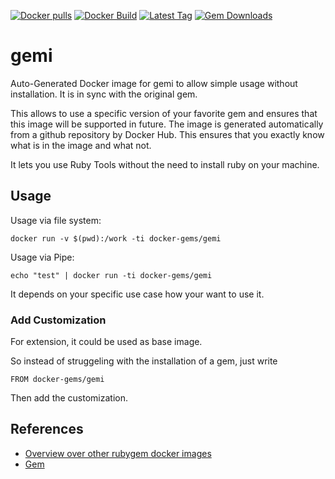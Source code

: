 [![Docker pulls](https://img.shields.io/docker/pulls/rubygem/gemi.svg)](https://hub.docker.com/r/rubygem/gemi/)
[![Docker Build](https://img.shields.io/docker/automated/rubygem/gemi.svg)](https://hub.docker.com/r/rubygem/gemi/)
[![Latest Tag](https://img.shields.io/github/tag/docker-rubygem/gemi.svg)](https://hub.docker.com/r/rubygem/gemi/)
[![Gem Downloads](https://img.shields.io/gem/dt/gemi.svg)](https://rubygems.org/gems/gemi/)
# gemi

Auto-Generated Docker image for gemi to allow simple usage without installation.
It is in sync with the original gem.

This allows to use a specific version of your favorite gem and ensures that this image will be supported in future.
The image is generated automatically from a github repository by Docker Hub.
This ensures that you exactly know what is in the image and what not.

It lets you use Ruby Tools without the need to install ruby on your machine.

## Usage

Usage via file system:

`docker run -v $(pwd):/work -ti docker-gems/gemi`

Usage via Pipe:

`echo "test" | docker run -ti docker-gems/gemi`

It depends on your specific use case how your want to use it.

### Add Customization

For extension, it could be used as base image.

So instead of struggeling with the installation of a gem, just write

`FROM docker-gems/gemi`

Then add the customization.

## References

 - [Overview over other rubygem docker images](https://github.com/thinkbot/docker-rubygem)
 - [Gem](https://rubygems.org/gems/gemi/)
